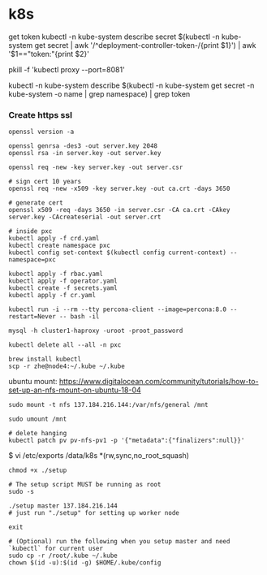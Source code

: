 # k8s

get token kubectl -n kube-system describe secret $(kubectl -n kube-system get secret | awk '/^deployment-controller-token-/{print $1}') | awk '$1=="token:"{print $2}'

pkill -f 'kubectl proxy --port=8081'

kubectl -n kube-system describe $(kubectl -n kube-system get secret -n kube-system -o name | grep namespace) | grep token
### Create https ssl
```
openssl version -a

openssl genrsa -des3 -out server.key 2048
openssl rsa -in server.key -out server.key

openssl req -new -key server.key -out server.csr

# sign cert 10 years
openssl req -new -x509 -key server.key -out ca.crt -days 3650

# generate cert
openssl x509 -req -days 3650 -in server.csr -CA ca.crt -CAkey server.key -CAcreateserial -out server.crt
``` 

```
# inside pxc
kubectl apply -f crd.yaml
kubectl create namespace pxc
kubectl config set-context $(kubectl config current-context) --namespace=pxc

kubectl apply -f rbac.yaml
kubectl apply -f operator.yaml
kubectl create -f secrets.yaml
kubectl apply -f cr.yaml

kubectl run -i --rm --tty percona-client --image=percona:8.0 --restart=Never -- bash -il

mysql -h cluster1-haproxy -uroot -proot_password

kubectl delete all --all -n pxc
```

```
brew install kubectl 
scp -r zhe@node4:~/.kube ~/.kube
```

ubuntu mount: https://www.digitalocean.com/community/tutorials/how-to-set-up-an-nfs-mount-on-ubuntu-18-04

```
sudo mount -t nfs 137.184.216.144:/var/nfs/general /mnt
```

```
sudo umount /mnt
```

```
# delete hanging
kubectl patch pv pv-nfs-pv1 -p '{"metadata":{"finalizers":null}}'
```

$ vi /etc/exports
/data/k8s  *(rw,sync,no_root_squash)

```
chmod +x ./setup

# The setup script MUST be running as root
sudo -s

./setup master 137.184.216.144
# just run "./setup" for setting up worker node

exit

# (Optional) run the following when you setup master and need `kubectl` for current user
sudo cp -r /root/.kube ~/.kube
chown $(id -u):$(id -g) $HOME/.kube/config
```
